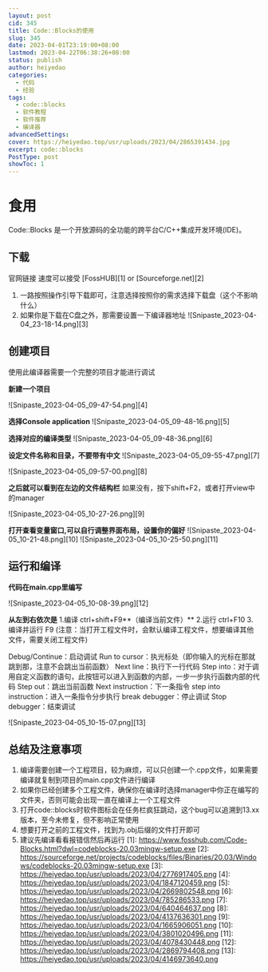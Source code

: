 ```yaml
---
layout: post
cid: 345
title: Code::Blocks的使用
slug: 345
date: 2023-04-01T23:19:00+08:00
lastmod: 2023-04-22T06:38:26+08:00
status: publish
author: heiyedao
categories: 
  - 代码
  - 经验
tags: 
  - code::blocks
  - 软件教程
  - 软件推荐
  - 编译器
advancedSettings: 
cover: https://heiyedao.top/usr/uploads/2023/04/2865391434.jpg
excerpt: code::blocks
PostType: post
showToc: 1
---
```


# 食用

Code::Blocks 是一个开放源码的全功能的跨平台C/C++集成开发环境(IDE)。

## 下载

官网链接 速度可以接受 [FossHUB][1] or [Sourceforge.net][2]
1. 一路按照操作引导下载即可，注意选择按照你的需求选择下载盘（这个不影响什么）
2. 如果你是下载在C盘之外，那需要设置一下编译器地址
![Snipaste_2023-04-04_23-18-14.png][3]

## 创建项目
使用此编译器需要一个完整的项目才能进行调试

**新建一个项目**

![Snipaste_2023-04-05_09-47-54.png][4]

**选择Console application**
![Snipaste_2023-04-05_09-48-16.png][5]

**选择对应的编译类型**
![Snipaste_2023-04-05_09-48-36.png][6]

**设定文件名称和目录，不要带有中文**
![Snipaste_2023-04-05_09-55-47.png][7]

![Snipaste_2023-04-05_09-57-00.png][8]

**之后就可以看到在左边的文件结构栏**
如果没有，按下shift+F2，或者打开view中的manager

![Snipaste_2023-04-05_10-27-26.png][9]

**打开查看变量窗口,可以自行调整界面布局，设置你的偏好**
![Snipaste_2023-04-05_10-21-48.png][10]
![Snipaste_2023-04-05_10-25-50.png][11]

## 运行和编译

**代码在main.cpp里编写**

![Snipaste_2023-04-05_10-08-39.png][12]

**从左到右依次是**
1.编译 ctrl+shift+F9**（编译当前文件）** 2.运行 ctrl+F10 3.编译并运行 F9
(注意：当打开工程文件时，会默认编译工程文件，想要编译其他文件，需要关闭工程文件)

Debug/Continue：启动调试
Run to cursor：执光标处（即你输入的光标在那就跳到那，注意不会跳出当前函数）
Next line：执行下一行代码
Step into：对于调用自定义函数的语句，此按钮可以进入到函数的内部，一步一步执行函数内部的代码
Step out：跳出当前函数
Next instruction：下一条指令
step into instruction：进入一条指令分步执行
break debugger：停止调试
Stop debugger：结束调试

![Snipaste_2023-04-05_10-15-07.png][13]

## 总结及注意事项
1. 编译需要创建一个工程项目，较为麻烦，可以只创建一个.cpp文件，如果需要编译就复制到项目的main.cpp文件进行编译
2. 如果你已经创建多个工程文件，确保你在编译时选择manager中你正在编写的文件夹，否则可能会出现一直在编译上一个工程文件
3. 打开code::blocks时软件图标会在任务栏疯狂跳动，这个bug可以追溯到13.xx版本，至今未修复，但不影响正常使用
4. 想要打开之前的工程文件，找到为.obj后缀的文件打开即可
5. 建议先编译看看报错信然后再运行
  [1]: https://www.fosshub.com/Code-Blocks.html?dwl=codeblocks-20.03mingw-setup.exe
  [2]: https://sourceforge.net/projects/codeblocks/files/Binaries/20.03/Windows/codeblocks-20.03mingw-setup.exe
  [3]: https://heiyedao.top/usr/uploads/2023/04/2776917405.png
  [4]: https://heiyedao.top/usr/uploads/2023/04/1847120459.png
  [5]: https://heiyedao.top/usr/uploads/2023/04/2669802548.png
  [6]: https://heiyedao.top/usr/uploads/2023/04/785286533.png
  [7]: https://heiyedao.top/usr/uploads/2023/04/640464637.png
  [8]: https://heiyedao.top/usr/uploads/2023/04/4137636301.png
  [9]: https://heiyedao.top/usr/uploads/2023/04/1665906051.png
  [10]: https://heiyedao.top/usr/uploads/2023/04/3801020496.png
  [11]: https://heiyedao.top/usr/uploads/2023/04/4078430448.png
  [12]: https://heiyedao.top/usr/uploads/2023/04/2869794408.png
  [13]: https://heiyedao.top/usr/uploads/2023/04/4146973640.png
